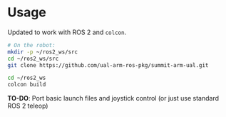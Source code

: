 # Usage

Updated to work with ROS 2 and `colcon`.

```bash
# On the robot:
mkdir -p ~/ros2_ws/src
cd ~/ros2_ws/src
git clone https://github.com/ual-arm-ros-pkg/summit-arm-ual.git

cd ~/ros2_ws
colcon build 
```

**TO-DO**: Port basic launch files and joystick control (or just use standard ROS 2 teleop)

